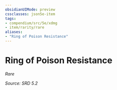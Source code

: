 ```yaml
---
obsidianUIMode: preview
cssclasses: json5e-item
tags:
- compendium/src/5e/xdmg
- item/rarity/rare
aliases: 
- "Ring of Poison Resistance"
---
```

# Ring of Poison Resistance
*Rare*  


*Source: SRD 5.2*